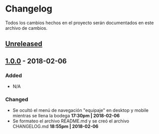 # Changelog

Todos los cambios hechos en el proyecto serán documentados en este archivo de cambios.

## [Unreleased](https://github.com/jesuspoleo18/samsoniteAR/commits/master)

## [1.0.0](https://github.com/jesuspoleo18/samsoniteAR/releases/tag/v1.0.0) - 2018-02-06

### Added
* N/A

### Changed
* Se ocultó el menú de navegación "equipaje" en desktop y mobile mientras se llena la bodega **17:30pm | 2018-02-06**
* Se formateo el archivo README.md y se creó el archivo CHANGELOG.md **18:55pm | 2018-02-06**

